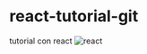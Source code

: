 # react-tutorial-git
tutorial con react
![react](https://external-content.duckduckgo.com/iu/?u=http%3A%2F%2Fwww.andrefelizardo.com.br%2Fblog%2Fwp-content%2Fuploads%2F2016%2F10%2Freact.js.png&f=1&nofb=1) 

